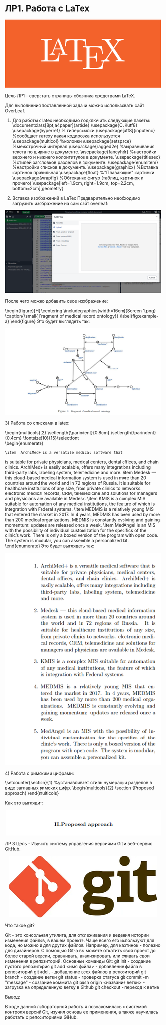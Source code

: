 # ЛР1. Работа с LaTex
<p  align="center">
    <img src="laTex.png" width ""height"" >
</p>
Цель ЛР1 - сверстать страницы сборника средствами LaTeX.

Для выполнения поставленной задачи можно использовать сайт OverLeaf.

1) Для работы с latex необходимо подключить следующие пакеты:
\documentclass[8pt,a4paper]{article}
\usepackage{CJKutf8}
\usepackage{hyperref} % гиперссылки
\usepackage[utf8]{inputenc} %сообщает латеху какая кодировка используется
\usepackage{multicol} %колонки
\usepackage{setspace} %межстрочный интервал
\usepackage{ragged2e} %выравнивания текста по ширине в документе.
\usepackage{fancyhdr} %настройки верхнего и нижнего колонтитулов в документе.
\usepackage{titlesec} %стилей заголовков разделов в документе.
\usepackage{enumitem} %настройки списков в документе.
\usepackage{graphicx} %Вставка картинок правильная
\usepackage{float} %"Плавающие" картинки
\usepackage{wrapfig} %Обтекание фигур (таблиц, картинок и прочего)
\usepackage[left=1.9cm, right=1.9cm, top=2.2cm, bottom=2cm]{geometry}

2) Вставка изображений в LaTex
Предварительно необходимо загрузить изображение на сам сайт overleaf:
<p  align="center">
    <img src="vstavka kartinki.png" width ""height"" >
</p>
После чего можно добавить свое изображение:

\begin{figure}[H]
    \centering
    \includegraphics[width=16cm]{Screen 1.png}
    \caption{\small{ Fragment of medical record ontology}}
    \label{fig:example-a}
\end{figure}
Это будет выглядеть так:
<p  align="center">
    <img src="pic 1.png" width ""height"" >
</p>
3) Работа со списками в latex:

   \begin{multicols}{2}
\setlength{\parindent}{0.8cm}
\setlength{\parindent}{0.4cm}
\fontsize{10}{15}\selectfont  
\begin{enumerate}

    \item  ArchiMed+ is a versatile medical software that
is suitable for private physicians, medical centers,
dental offices, and chain clinics. ArchiMed+ is
easily scalable, offers many integrations including
third-party labs, labeling system, telemedicine and
more.
  \item  Medesk — this cloud-based medical information
system is used in more than 20 countries around
the world and in 72 regions of Russia. It is suitable
for healthcare institutions of any size, from private
clinics to networks. electronic medical records,
CRM, telemedicine and solutions for managers and
physicians are available in Medesk.
 \item  KMIS is a complex MIS suitable for automation
of any medical institutions, the feature of which is
integration with Federal systems.
 \item  MEDMIS is a relatively young MIS that entered
the market in 2017. In 4 years, MEDMIS has
been used by more than 200 medical organizations.
MEDMIS is constantly evolving and gaining momentum: updates are released once a week.
 \item  MedAngel is an MIS with the possibility of individual customization for the specifics of the clinic’s
work. There is only a boxed version of the program
with open code. The system is modular, you can
assemble a personalized kit.
\end{enumerate}
Это будет выглядеть так:
<p  align="center">
    <img src="pic 2.png" width ""height"" >
</p>
4) Работа с римскими цифрами:

\setcounter{section}{1} %устанавливает стиль нумерации разделов в виде заглавных римских цифр.
\begin{multicols}{2}
\section {Proposed approach}
\end{multicols}

Как это выглядит:
<p  align="center">
    <img src="pic 3.png" width ""height"" >
</p>

ЛР 3
Цель - Изучить систему управления версиями Git и веб-сервис GitHub.
<p  align="center">
    <img src="git.png" width ""height"" >
</p>

Что такое git?

Git - это консольная утилита, для отслеживания и ведения истории изменения файлов, в вашем проекте. Чаще всего его используют для кода, но можно и для других файлов. Например, для картинок - полезно для дизайнеров.
С помощью Git-a вы можете откатить свой проект до более старой версии, сравнивать, анализировать или сливать свои изменения в репозиторий.
Основные команды Git:
git init - создание пустого репозитория
git add <имя файла> - добавление файла в репозиторий
git add . - добавление всех файлов в репозиторий
git branch - создание ветки
git status - проверка статуса
git commit -m "message" - создание коммита
git push origin <название ветки> - загрузка на определенную ветку в Github
git checkout  - переход к ветке

Вывод:

В ходе данной лабораторной работы я познакомилась с системой контроля версий Git, изучил основы ее применения, а также научилась работать с репозиториями GiHub.
